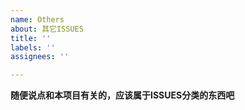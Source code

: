 ```yaml
---
name: Others
about: 其它ISSUES
title: ''
labels: ''
assignees: ''

---
```


**随便说点和本项目有关的，应该属于ISSUES分类的东西吧**
